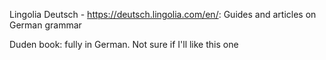 Lingolia Deutsch - https://deutsch.lingolia.com/en/: Guides and articles on German grammar

Duden book: fully in German. Not sure if I'll like this one